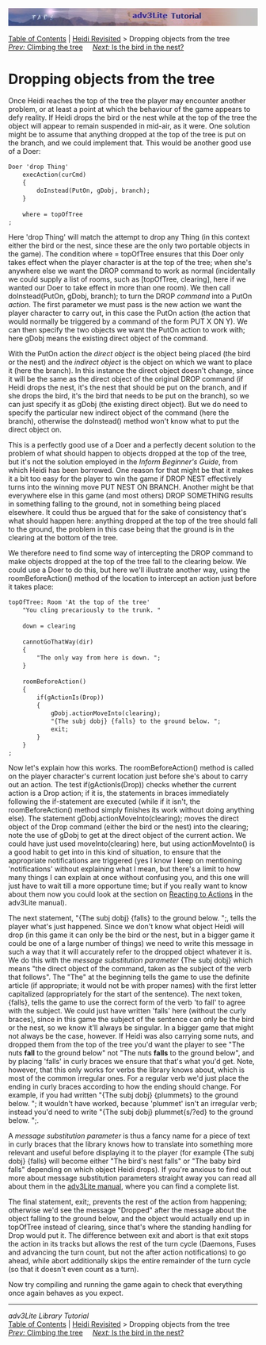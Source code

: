 <div class="topbar">

<img src="topbar.jpg" data-border="0" />

</div>

<div class="nav">

<a href="toc.htm" class="nav">Table of Contents</a> \|
<a href="revisit.htm" class="nav">Heidi Revisited</a> \> Dropping
objects from the tree  
<span class="navnp"><a href="climbing.htm" class="nav"><em>Prev:</em> Climbing the tree</a>
   
<a href="birdinnest.htm" class="nav"><em>Next:</em> Is the bird in the
nest?</a>     </span>

</div>

<div class="main">

# Dropping objects from the tree

Once Heidi reaches the top of the tree the player may encounter another
problem, or at least a point at which the behaviour of the game appears
to defy reality. If Heidi drops the bird or the nest while at the top of
the tree the object will appear to remain suspended in mid-air, as it
were. One solution might be to assume that anything dropped at the top
of the tree is put on the branch, and we could implement that. This
would be another good use of a Doer:

<div class="code">

    Doer 'drop Thing'
        execAction(curCmd)    
        {        
            doInstead(PutOn, gDobj, branch);
        }
        
        where = topOfTree
    ;

</div>

Here 'drop Thing' will match the attempt to drop any Thing (in this
context either the bird or the nest, since these are the only two
portable objects in the game). The condition <span class="code">where =
topOfTree</span> ensures that this Doer only takes effect when the
player character is at the top of the tree; when she's anywhere else we
want the DROP command to work as normal (incidentally we could supply a
list of rooms, such as <span class="code">\[topOfTree,
clearing\]</span>, here if we wanted our Doer to take effect in more
than one room). We then call <span class="code">doInstead(PutOn, gDobj,
branch);</span> to turn the DROP *command* into a PutOn *action*. The
first parameter we must pass is the new action we want the player
character to carry out, in this case the PutOn action (the action that
would normally be triggered by a command of the form PUT X ON Y). We can
then specify the two objects we want the PutOn action to work with; here
<span class="code">gDobj</span> means the existing direct object of the
command.

With the PutOn action the *direct object* is the object being placed
(the bird or the nest) and the *indirect object* is the object on which
we want to place it (here the branch). In this instance the direct
object doesn't change, since it will be the same as the direct object of
the original DROP command (if Heidi drops the nest, it's the nest that
should be put on the branch, and if she drops the bird, it's the bird
that needs to be put on the branch), so we can just specify it as
<span class="code">gDobj</span> (the existing direct object). But we do
need to specify the particular new indirect object of the command (here
the branch), otherwise the <span class="code">doInstead()</span> method
won't know what to put the direct object on.

This is a perfectly good use of a Doer and a perfectly decent solution
to the problem of what should happen to objects dropped at the top of
the tree, but it's not the solution employed in the *Inform Beginner's
Guide*, from which Heidi has been borrowed. One reason for that might be
that it makes it a bit too easy for the player to win the game if DROP
NEST effectively turns into the winning move PUT NEST ON BRANCH. Another
might be that everywhere else in this game (and most others) DROP
SOMETHING results in something falling to the ground, not in something
being placed elsewhere. It could thus be argued that for the sake of
consistency that's what should happen here: anything dropped at the top
of the tree should fall to the ground, the problem in this case being
that the ground is in the clearing at the bottom of the tree.

We therefore need to find some way of intercepting the DROP command to
make objects dropped at the top of the tree fall to the clearing below.
We could use a Doer to do this, but here we'll illustrate another way,
using the <span class="code">roomBeforeAction()</span> method of the
location to intercept an action just before it takes place:

<div class="code">

    topOfTree: Room 'At the top of the tree'
        "You cling precariously to the trunk. "
        
        down = clearing
        
        cannotGoThatWay(dir)
        {
            "The only way from here is down. ";
        }
        
        roomBeforeAction()
        {
            if(gActionIs(Drop))
            {
                gDobj.actionMoveInto(clearing);
                "{The subj dobj} {falls} to the ground below. ";
                exit;
            }
        }
    ;

</div>

Now let's explain how this works. The
<span class="code">roomBeforeAction()</span> method is called on the
player character's current location just before she's about to carry out
an action. The test <span class="code">if(gActionIs(Drop))</span> checks
whether the current action is a Drop action; if it is, the statements in
braces immediately following the if-statement are executed (while if it
isn't, the <span class="code">roomBeforeAction()</span> method simply
finishes its work without doing anything else). The statement
<span class="code">gDobj.actionMoveInto(clearing);</span> moves the
direct object of the Drop command (either the bird or the nest) into the
clearing; note the use of <span class="code">gDobj </span>to get at the
direct object of the current action. We could have just used
<span class="code">moveInto(clearing)</span> here, but using
<span class="code">actionMoveInto()</span> is a good habit to get into
in this kind of situation, to ensure that the appropriate notifications
are triggered (yes I know I keep on mentioning 'notifications' without
explaining what I mean, but there's a limit to how many things I can
explain at once without confusing you, and this one will just have to
wait till a more opportune time; but if you really want to know about
them now you could look at the section on [Reacting to
Actions](../manual/react.htm) in the adv3Lite manual).

The next statement, <span class="code">"{The subj dobj} {falls} to the
ground below. ";</span>, tells the player what's just happened. Since we
don't know what object Heidi will drop (in this game it can only be the
bird or the nest, but in a bigger game it could be one of a large number
of things) we need to write this message in such a way that it will
accurately refer to the dropped object whatever it is. We do this with
the *message substitution parameter* <span class="code">{The subj
dobj}</span> which means "the direct object of the command, taken as the
subject of the verb that follows". The "The" at the beginning tells the
game to use the definite article (if appropriate; it would not be with
proper names) with the first letter capitalized (appropriately for the
start of the sentence). The next token,
<span class="code">{falls}</span>, tells the game to use the correct
form of the verb 'to fall' to agree with the subject. We could just have
written 'falls' here (without the curly braces), since in this game the
subject of the sentence can only be the bird or the nest, so we know
it'll always be singular. In a bigger game that might not always be the
case, however. If Heidi was also carrying some nuts, and dropped them
from the top of the tree you'd want the player to see "The nuts **fall**
to the ground below" not "The nuts **falls** to the ground below", and
by placing 'falls' in curly braces we ensure that that's what you'd get.
Note, however, that this only works for verbs the library knows about,
which is most of the common irregular ones. For a regular verb we'd just
place the ending in curly braces according to how the ending should
change. For example, if you had written <span class="code">"{The subj
dobj} {plummets} to the ground below. ";</span> it wouldn't have worked,
because 'plummet' isn't an irregular verb; instead you'd need to write
"{The subj dobj} plummet{s/?ed} to the ground below. ";.

A *message substitution parameter* is thus a fancy name for a piece of
text in curly braces that the library knows how to translate into
something more relevant and useful before displaying it to the player
(for example <span class="code">{The subj dobj} {falls}</span> will
become either "The bird's nest falls" or "The baby bird falls" depending
on which object Heidi drops). If you're anxious to find out more about
message substitution parameters straight away you can read all about
them in the [adv3Lite manual](../manual/message.htm#parameter), where
you can find a complete list.

The final statement, <span class="code">exit;</span>, prevents the rest
of the action from happening; otherwise we'd see the message "Dropped"
after the message about the object falling to the ground below, and the
object would actually end up in topOfTree instead of clearing, since
that's where the standing handling for Drop would put it. The difference
between <span class="code">exit</span> and
<span class="code">abort</span> is that <span class="code">exit</span>
stops the action in its tracks but allows the rest of the turn cycle
(Daemons, Fuses and advancing the turn count, but not the after action
notifications) to go ahead, while <span class="code">abort</span>
additionally skips the entire remainder of the turn cycle (so that it
doesn't even count as a turn).

Now try compiling and running the game again to check that everything
once again behaves as you expect.

</div>

------------------------------------------------------------------------

<div class="navb">

*adv3Lite Library Tutorial*  
<a href="toc.htm" class="nav">Table of Contents</a> \|
<a href="revisit.htm" class="nav">Heidi Revisited</a> \> Dropping
objects from the tree  
<span class="navnp"><a href="climbing.htm" class="nav"><em>Prev:</em> Climbing the tree</a>
   
<a href="birdinnest.htm" class="nav"><em>Next:</em> Is the bird in the
nest?</a>     </span>

</div>
